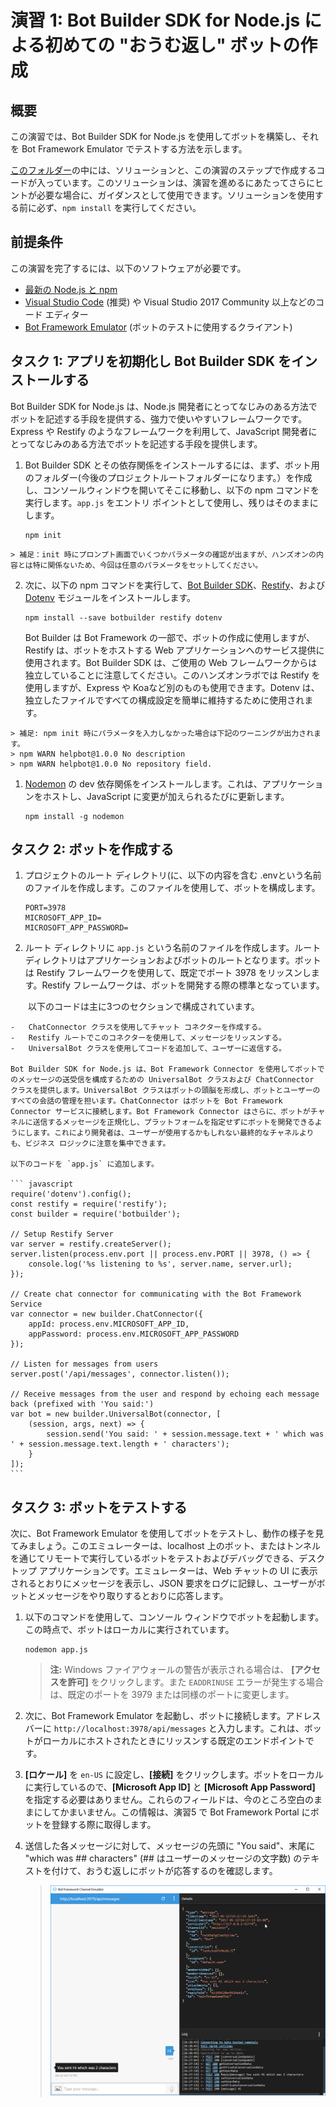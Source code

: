 # 演習 1: Bot Builder SDK for Node.js による初めての "おうむ返し" ボットの作成  

## 概要  

この演習では、Bot Builder SDK for Node.js を使用してボットを構築し、それを Bot Framework Emulator でテストする方法を示します。  

[このフォルダー](./exercise1-EchoBot)の中には、ソリューションと、この演習のステップで作成するコードが入っています。このソリューションは、演習を進めるにあたってさらにヒントが必要な場合に、ガイダンスとして使用できます。ソリューションを使用する前に必ず、`npm
install` を実行してください。  

## 前提条件  

この演習を完了するには、以下のソフトウェアが必要です。  

* [最新の Node.js と npm](https://nodejs.org/en/download)  
* [Visual Studio Code](https://code.visualstudio.com/download) (推奨) や Visual Studio 2017 Community 以上などのコード エディター  
* [Bot Framework Emulator](https://emulator.botframework.com/) (ボットのテストに使用するクライアント)

## タスク 1: アプリを初期化し Bot Builder SDK をインストールする  

Bot Builder SDK for Node.js は、Node.js 開発者にとってなじみのある方法でボットを記述する手段を提供する、強力で使いやすいフレームワークです。Express や Restify のようなフレームワークを利用して、JavaScript 開発者にとってなじみのある方法でボットを記述する手段を提供します。  

1.  Bot Builder SDK
    とその依存関係をインストールするには、まず、ボット用のフォルダー(今後のプロジェクトルートフォルダーになります。）を作成し、コンソールウィンドウを開いてそこに移動し、以下の npm コマンドを実行します。`app.js` をエントリ ポイントとして使用し、残りはそのままにします。

    ```
    npm init
    ```

<!--- ドライラン時に補足追加 -->
    > 補足：init 時にプロンプト画面でいくつかパラメータの確認が出ますが、ハンズオンの内容とは特に関係ないため、今回は任意のパラメータをセットしてください。

2.  次に、以下の npm コマンドを実行して、[Bot Builder
    SDK](https://dev.botframework.com/)、[Restify](http://restify.com/)、および
    [Dotenv](https://github.com/motdotla/dotenv)
    モジュールをインストールします。

    ```
    npm install --save botbuilder restify dotenv
    ```

    Bot Builder は Bot Framework の一部で、ボットの作成に使用しますが、Restify は、ボットをホストする Web アプリケーションへのサービス提供に使用されます。Bot Builder SDK は、ご使用の Web フレームワークからは独立していることに注意してください。このハンズオンラボでは Restify を使用しますが、Express や Koaなど別のものも使用できます。Dotenv は、独立したファイルですべての構成設定を簡単に維持するために使用されます。

<!--- ドライラン時に補足追加 -->
    > 補足: npm init 時にパラメータを入力しなかった場合は下記のワーニングが出力されます。
    > npm WARN helpbot@1.0.0 No description
    > npm WARN helpbot@1.0.0 No repository field.

1.  [Nodemon](https://nodemon.io/) の dev
    依存関係をインストールします。これは、アプリケーションをホストし、JavaScript
    に変更が加えられるたびに更新します。

    ```
    npm install -g nodemon
    ```

## タスク 2: ボットを作成する

1.  プロジェクトのルート ディレクトリ(に、以下の内容を含む .envという名前のファイルを作成します。このファイルを使用して、ボットを構成します。

    ```
    PORT=3978
    MICROSOFT_APP_ID=
    MICROSOFT_APP_PASSWORD=
    ```

2.  ルート ディレクトリに `app.js` という名前のファイルを作成します。ルートディレクトリはアプリケーションおよびボットのルートとなります。ボットは Restify フレームワークを使用して、既定でポート 3978 をリッスンします。Restify フレームワークは、ボットを開発する際の標準となっています。

　　以下のコードは主に3つのセクションで構成されています。

    -   ChatConnector クラスを使用してチャット コネクターを作成する。
    -   Restify ルートでこのコネクターを使用して、メッセージをリッスンする。
    -   UniversalBot クラスを使用してコードを追加して、ユーザーに返信する。

    Bot Builder SDK for Node.js は、Bot Framework Connector を使用してボットでのメッセージの送受信を構成するための UniversalBot クラスおよび ChatConnector クラスを提供します。UniversalBot クラスはボットの頭脳を形成し、ボットとユーザーのすべての会話の管理を担います。ChatConnector はボットを Bot Framework Connector サービスに接続します。Bot Framework Connector はさらに、ボットがチャネルに送信するメッセージを正規化し、プラットフォームを指定せずにボットを開発できるようにします。これにより開発者は、ユーザーが使用するかもしれない最終的なチャネルよりも、ビジネス ロジックに注意を集中できます。

    以下のコードを `app.js` に追加します。

    ``` javascript
    require('dotenv').config();
    const restify = require('restify');
    const builder = require('botbuilder');

    // Setup Restify Server
    var server = restify.createServer();
    server.listen(process.env.port || process.env.PORT || 3978, () => {
        console.log('%s listening to %s', server.name, server.url);
    });

    // Create chat connector for communicating with the Bot Framework Service
    var connector = new builder.ChatConnector({
        appId: process.env.MICROSOFT_APP_ID,
        appPassword: process.env.MICROSOFT_APP_PASSWORD
    });

    // Listen for messages from users
    server.post('/api/messages', connector.listen());

    // Receive messages from the user and respond by echoing each message back (prefixed with 'You said:')
    var bot = new builder.UniversalBot(connector, [
        (session, args, next) => {
            session.send('You said: ' + session.message.text + ' which was ' + session.message.text.length + ' characters');
        }
    ]);
    ```

## タスク 3: ボットをテストする

次に、Bot Framework Emulator を使用してボットをテストし、動作の様子を見てみましょう。このエミュレーターは、localhost 上のボット、またはトンネルを通じてリモートで実行しているボットをテストおよびデバッグできる、デスクトップ アプリケーションです。エミュレーターは、Web チャットの UI に表示されるとおりにメッセージを表示し、JSON 要求をログに記録し、ユーザーがボットとメッセージをやり取りするとおりに応答します。

1.  以下のコマンドを使用して、コンソール
    ウィンドウでボットを起動します。この時点で、ボットはローカルに実行されています。

    ```
    nodemon app.js
    ```

    > **注:** Windows ファイアウォールの警告が表示される場合は、 **[アクセスを許可]** をクリックします。また `EADDRINUSE` エラーが発生する場合は、既定のポートを 3979 または同様のポートに変更します。

2.  次に、Bot Framework Emulator を起動し、ボットに接続します。アドレス バーに
    `http://localhost:3978/api/messages`
    と入力します。これは、ボットがローカルにホストされたときにリッスンする既定のエンドポイントです。

2.  **[ロケール]** を `en-US` に設定し、**[接続]**
    をクリックします。ボットをローカルに実行しているので、**[Microsoft App ID]** と **[Microsoft App Password]** を指定する必要はありません。これらのフィールドは、今のところ空白のままにしてかまいません。この情報は、演習5 で Bot Framework Portal にボットを登録する際に取得します。

3.  送信した各メッセージに対して、メッセージの先頭に "You said"、末尾に "which was \#\# characters" (\#\# はユーザーのメッセージの文字数) のテキストを付けて、おうむ返しにボットが応答するのを確認します。

    >   ![](./media/1-1.png)
